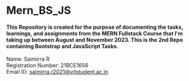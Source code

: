 # Mern_BS_JS
<b>This Repository is created for the purpose of documenting the tasks, learnings, and assignments from the MERN Fullstack Course that I'm taking up between August and November 2023. This is the 2nd Repo containing Bootstrap and JavaScript Tasks.</b> <br><br>
Name: Saimirra R <br>
Registration Number: 21BCE1656 <br>
Email ID: saimirra.r2021@vitstudent.ac.in <br><br>
